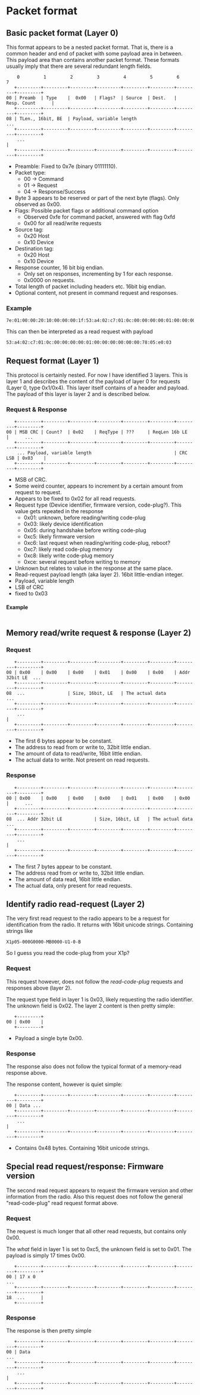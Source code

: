 # Packet format

## Basic packet format (Layer 0)
This format appears to be a nested packet format. That is, there is a common
header and end of packet with some payload area in between. This payload area
than contains another packet format. These formats usually imply that there are
several redundant length fields.

```
    0         1         2         3         4         5         6         7 
   +---------+---------+---------+---------+---------+---------+---------+---------+
00 | Preamb  | Type    |  0x00   | Flags?  | Source  | Dest.   |  Resp. Count      |
   +---------+---------+---------+---------+---------+---------+---------+---------+
08 | TLen., 16bit, BE  | Payload, variable length                               ...
   +---------+---------+---------+---------+---------+---------+---------+---------+
    ...                                                                            |
   +---------+---------+---------+---------+---------+---------+---------+---------+
```
  - Preamble: Fixed to 0x7e (binary 01111110).
  - Packet type:
    - 00 -> Command
    - 01 -> Request
    - 04 -> Response/Success
  - Byte 3 appears to be reserved or part of the next byte (flags). Only observed as 0x00.
  - Flags: Possible packet flags or additional command option
    - Observed 0xfe for command packet, answered with flag 0xfd
    - 0x00 for all read/write requests
  - Source tag: 
    - 0x20 Host
    - 0x10 Device
  - Destination tag: 
    - 0x20 Host
    - 0x10 Device
  - Response counter, 16 bit big endian. 
    - Only set on responses, incrementing by 1 for each response.
    - 0x0000 on requests.
  - Total length of packet including headers etc. 16bit big endian.
  - Optional content, not present in command request and responses.
  
### Example
```
7e:01:00:00:20:10:00:00:00:1f:53:a4:02:c7:01:0c:00:00:00:00:01:00:00:00:00:00:00:78:05
```
This can then be interpreted as a read request with payload
```
53:a4:02:c7:01:0c:00:00:00:00:01:00:00:00:00:00:00:78:05:e0:03
```


## Request format (Layer 1)
This protocol is certainly nested. For now I have identified 3 layers. This is layer 1 and 
describes the content of the payload of layer 0 for requests (Layer 0, type 0x1/0x4). This 
layer itself contains of a header and payload. The payload of this layer is layer 2 and is 
described below.

### Request & Response
```
   +---------+---------+---------+---------+---------+---------+---------+---------+
00 | MSB CRC | Count?  | 0x02    | ReqType | ???     | ReqLen 16b LE     |      ...
   +---------+---------+---------+---------+---------+---------+---------+---------+
    ... Payload, variable length                               | CRC LSB | 0x03    |
   +---------+---------+---------+---------+---------+---------+---------+---------+
```
 - MSB of CRC.
 - Some weird counter, appears to increment by a certain amount from request to request.
 - Appears to be fixed to 0x02 for all read requests.
 - Request type (Device identifier, firmware version, code-plug?). This value gets 
   repeated in the response
   - 0x01: unknown, before reading/writing code-plug
   - 0x03: likely device identification
   - 0x05: during handshake before writing code-plug
   - 0xc5: likely firmware version
   - 0xc6: last request when reading/writing code-plug, reboot?
   - 0xc7: likely read code-plug memory
   - 0xc8: likely write code-plug memory
   - 0xce: several request before writing to memory
 - Unknown but relates to value in the response at the same place.
 - Read-request payload length (aka layer 2). 16bit little-endian integer.
 - Payload, variable length
 - LSB of CRC
 - fixed to 0x03

#### Example
```

```


## Memory read/write request & response (Layer 2)

### Request 
```
   +---------+---------+---------+---------+---------+---------+---------+---------+
00 | 0x00    | 0x00    | 0x00    | 0x01    | 0x00    | 0x00    | Addr 32bit LE  ... 
   +---------+---------+---------+---------+---------+---------+---------+---------+
08  ...                | Size, 16bit, LE   | The actual data                    ...           
   +---------+---------+---------+---------+---------+---------+---------+---------+
    ...                                                                            |
   +---------+---------+---------+---------+---------+---------+---------+---------+
```
 - The first 6 bytes appear to be constant.
 - The address to read from or write to, 32bit little endian.
 - The amount of data to read/write, 16bit little endian.
 - The actual data to write. Not present on read requests.

### Response
```
   +---------+---------+---------+---------+---------+---------+---------+---------+
00 | 0x00    | 0x00    | 0x00    | 0x00    | 0x01    | 0x00    | 0x00    |      ... 
   +---------+---------+---------+---------+---------+---------+---------+---------+
08  ... Addr 32bit LE            | Size, 16bit, LE   | The actual data ...           
   +---------+---------+---------+---------+---------+---------+---------+---------+
    ...                                                                            |
   +---------+---------+---------+---------+---------+---------+---------+---------+
```
 - The first 7 bytes appear to be constant.
 - The address read from or write to, 32bit little endian.
 - The amount of data read, 16bit little endian.
 - The actual data, only present for read requests.


## Identify radio read-request (Layer 2)
The very first read request to the radio appears to be a request for identification from the radio.
It returns with 16bit unicode strings. Containing strings like
```
X1p05-000G0000-MB0000-U1-0-B
```
So I guess you read the code-plug from your X1p?

### Request
This request however, does not follow the *read-code-plug* requests and responses above (layer 2). 

The request type field in layer 1 is 0x03, likely requesting the radio identifier. The unknown field is
0x02. The layer 2 content is then pretty simple:
```
   +---------+
00 | 0x00    |
   +---------+
```
   - Payload a single byte 0x00.

### Response
The response also does not follow the typical format of a memory-read response above. 

The response content, however is quiet simple:
```
   +---------+---------+---------+---------+---------+---------+---------+---------+
00 | Data ...
   +---------+---------+---------+---------+---------+---------+---------+---------+
    ...                                                                            |
   +---------+---------+---------+---------+---------+---------+---------+---------+
```
 - Contains 0x48 bytes. Containing 16bit unicode strings.


## Special read request/response: Firmware version
The second read request appears to request the firmware version and other information from the
radio. Also this request does not follow the general "read-code-plug" read request format above.

### Request
The request is much longer that all other read requests, but contains only 0x00.

The *what* field in layer 1 is set to 0xc5, the unknown field is set to 0x01. The payload is simply
17 times 0x00.

```
   +---------+---------+---------+---------+---------+---------+---------+---------+
00 | 17 x 0                                                                     ...
   +---------+---------+---------+---------+---------+---------+---------+---------+
18  ...      |
   +---------+
```

### Response
The response is then pretty simple
```
   +---------+---------+---------+---------+---------+---------+---------+---------+
00 | Data                                                                      ...
   +---------+---------+---------+---------+---------+---------+---------+---------+
    ...                                                                            |
   +---------+---------+---------+---------+---------+---------+---------+---------+
```
